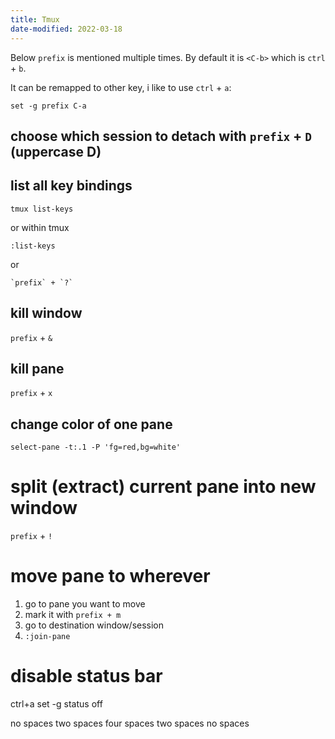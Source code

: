 ```yaml
---
title: Tmux
date-modified: 2022-03-18
---
```


Below `prefix` is mentioned multiple times. By default it is `<C-b>` which is `ctrl` + `b`.

It can be remapped to other key, i like to use `ctrl` + `a`:

```
set -g prefix C-a
```

## choose which session to detach with `prefix` + `D` (uppercase D)

## list all key bindings

```
tmux list-keys
```

or within tmux

```
:list-keys
```

or

```
`prefix` + `?`
```

## kill window

`prefix` + `&`

## kill pane

`prefix` + `x`

## change color of one pane

```
select-pane -t:.1 -P 'fg=red,bg=white'
```

# split (extract) current pane into new window

`prefix` + `!`

# move pane to wherever

1. go to pane you want to move
2. mark it with `prefix + m`
3. go to destination window/session
4. `:join-pane`

# disable status bar

ctrl+a
set -g status off

no spaces
  two spaces
    four spaces
  two spaces
no spaces
